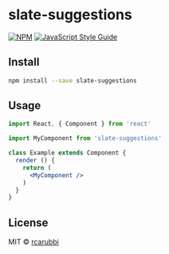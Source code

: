 # slate-suggestions

> 

[![NPM](https://img.shields.io/npm/v/slate-suggestions.svg)](https://www.npmjs.com/package/slate-suggestions) [![JavaScript Style Guide](https://img.shields.io/badge/code_style-standard-brightgreen.svg)](https://standardjs.com)

## Install

```bash
npm install --save slate-suggestions
```

## Usage

```jsx
import React, { Component } from 'react'

import MyComponent from 'slate-suggestions'

class Example extends Component {
  render () {
    return (
      <MyComponent />
    )
  }
}
```

## License

MIT © [rcarubbi](https://github.com/rcarubbi)

